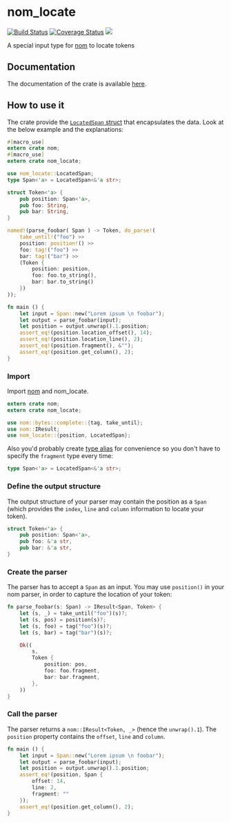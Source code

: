 # nom_locate

[![Build Status](https://travis-ci.org/fflorent/nom_locate.svg?branch=master)](https://travis-ci.org/fflorent/nom_locate)
[![Coverage Status](https://coveralls.io/repos/github/fflorent/nom_locate/badge.svg?branch=master)](https://coveralls.io/github/fflorent/nom_locate?branch=master)
[![](https://img.shields.io/crates/v/nom_locate.svg)](https://crates.io/crates/nom_locate)

A special input type for [nom](https://github.com/geal/nom) to locate tokens

## Documentation

The documentation of the crate is available [here](https://docs.rs/nom_locate/).

## How to use it
The crate provide the [`LocatedSpan` struct](https://docs.rs/nom_locate/latest/nom_locate/struct.LocatedSpan.html) that encapsulates the data. Look at the below example and the explanations:

````rust
#[macro_use]
extern crate nom;
#[macro_use]
extern crate nom_locate;

use nom_locate::LocatedSpan;
type Span<'a> = LocatedSpan<&'a str>;

struct Token<'a> {
    pub position: Span<'a>,
    pub foo: String,
    pub bar: String,
}

named!(parse_foobar( Span ) -> Token, do_parse!(
    take_until!("foo") >>
    position: position!() >>
    foo: tag!("foo") >>
    bar: tag!("bar") >>
    (Token {
        position: position,
        foo: foo.to_string(),
        bar: bar.to_string()
    })
));

fn main () {
    let input = Span::new("Lorem ipsum \n foobar");
    let output = parse_foobar(input);
    let position = output.unwrap().1.position;
    assert_eq!(position.location_offset(), 14);
    assert_eq!(position.location_line(), 2);
    assert_eq!(position.fragment(), &"");
    assert_eq!(position.get_column(), 2);
}
````

### Import

Import [nom](https://github.com/geal/nom) and nom_locate.

````rust
extern crate nom;
extern crate nom_locate;

use nom::bytes::complete::{tag, take_until};
use nom::IResult;
use nom_locate::{position, LocatedSpan};
````

Also you'd probably create [type alias](https://doc.rust-lang.org/book/type-aliases.html) for convenience so you don't have to specify the `fragment` type every time:

````rust
type Span<'a> = LocatedSpan<&'a str>;
````

### Define the output structure

The output structure of your parser may contain the position as a `Span` (which provides the `index`, `line` and `column` information to locate your token).

````rust
struct Token<'a> {
    pub position: Span<'a>,
    pub foo: &'a str,
    pub bar: &'a str,
}
````

### Create the parser

The parser has to accept a `Span` as an input. You may use `position()` in your nom parser, in order to capture the location of your token:

````rust
fn parse_foobar(s: Span) -> IResult<Span, Token> {
    let (s, _) = take_until("foo")(s)?;
    let (s, pos) = position(s)?;
    let (s, foo) = tag("foo")(s)?;
    let (s, bar) = tag("bar")(s)?;

    Ok((
        s,
        Token {
            position: pos,
            foo: foo.fragment,
            bar: bar.fragment,
        },
    ))
}
````

### Call the parser

The parser returns a `nom::IResult<Token, _>` (hence the `unwrap().1`). The `position` property contains the `offset`, `line` and `column`.

````rust
fn main () {
    let input = Span::new("Lorem ipsum \n foobar");
    let output = parse_foobar(input);
    let position = output.unwrap().1.position;
    assert_eq!(position, Span {
        offset: 14,
        line: 2,
        fragment: ""
    });
    assert_eq!(position.get_column(), 2);
}
````
